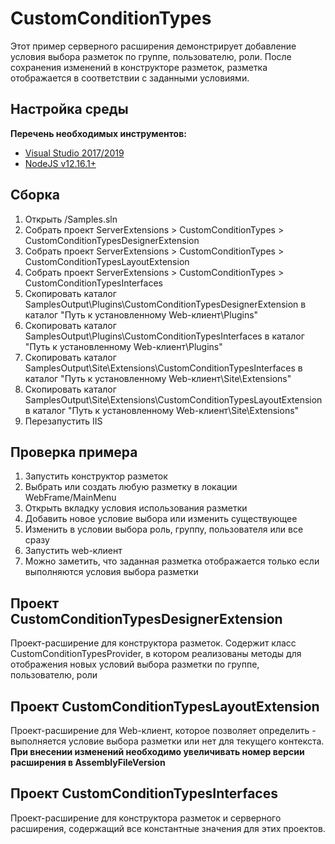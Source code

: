 ﻿# CustomConditionTypes

Этот пример серверного расширения демонстрирует добавление условия выбора разметок по группе, пользователю, роли.
После сохранения изменений в конструкторе разметок, разметка отображается в соответствии с заданными условиями.

## Настройка среды

**Перечень необходимых инструментов:** 
* [Visual Studio 2017/2019](https://www.visualstudio.com)
* [NodeJS v12.16.1+](https://nodejs.org/en/)

## Сборка

1. Открыть /Samples.sln
2. Собрать проект ServerExtensions > CustomConditionTypes > CustomConditionTypesDesignerExtension
3. Собрать проект ServerExtensions > CustomConditionTypes > CustomConditionTypesLayoutExtension
4. Собрать проект ServerExtensions > CustomConditionTypes > CustomConditionTypesInterfaces
4. Скопировать каталог SamplesOutput\Plugins\CustomConditionTypesDesignerExtension в каталог "Путь к установленному Web-клиент\Plugins"
5. Скопировать каталог SamplesOutput\Plugins\CustomConditionTypesInterfaces в каталог "Путь к установленному Web-клиент\Plugins"
6. Скопировать каталог SamplesOutput\Site\Extensions\CustomConditionTypesInterfaces в каталог "Путь к установленному Web-клиент\Site\Extensions"
7. Скопировать каталог SamplesOutput\Site\Extensions\CustomConditionTypesLayoutExtension в каталог "Путь к установленному Web-клиент\Site\Extensions"
8. Перезапустить IIS

## Проверка примера

1. Запустить конструктор разметок
2. Выбрать или создать любую разметку в локации WebFrame/MainMenu
3. Открыть вкладку условия использования разметки
4. Добавить новое условие выбора или изменить существующее
5. Изменить в условии выбора роль, группу, пользователя или все сразу
6. Запустить web-клиент 
7. Можно заметить, что заданная разметка отображается только если выполняются условия выбора разметки 


## Проект CustomConditionTypesDesignerExtension

Проект-расширение для конструктора разметок. Содержит класс CustomConditionTypesProvider, 
в котором реализованы методы для отображения новых условий выбора разметки по группе, пользователю, роли

## Проект CustomConditionTypesLayoutExtension

Проект-расширение для Web-клиент, которое позволяет определить - выполняется условие выбора разметки или нет для текущего контекста.
**При внесении изменений необходимо увеличивать номер версии расширения в AssemblyFileVersion**

## Проект CustomConditionTypesInterfaces

Проект-расширение для конструктора разметок и серверного расширения, содержащий все константные значения для этих проектов.

